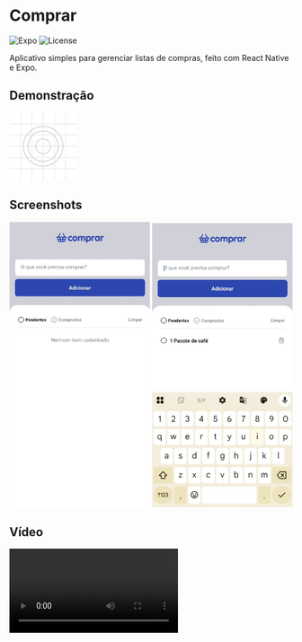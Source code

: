 # Comprar

![Expo](https://img.shields.io/badge/Expo-2025-blue)
![License](https://img.shields.io/badge/license-MIT-green)

Aplicativo simples para gerenciar listas de compras, feito com React Native e Expo.

## Demonstração

<img src="./assets/splash-icon.png" alt="Logo" width="120" />

## Screenshots

<div align="center">
  <img src="./assets/screenshot1.jpg" alt="Tela inicial" width="250" />
  <img src="./assets/screenshot2.jpg" alt="Lista de compras" width="250" />
</div>

## Vídeo

<video src='./assets/ComprarApp.mp4' />

## Funcionalidades

- Adicionar, editar e remover itens da lista
- Marcar itens como comprados ou pendentes
- Filtros por status
- Interface intuitiva e responsiva

## Tecnologias Utilizadas

- [React Native](https://reactnative.dev/)
- [Expo](https://expo.dev/)
- TypeScript

## Instalação

1. Clone o repositório:
   ```bash
   git clone https://github.com/seu-usuario/comprar.git
   cd comprar
   ```
2. Instale as dependências:
   ```bash
   npm install
   ```
3. Rode o projeto:
   ```bash
   npx expo start
   ```

## Publicação Expo

Acesse o app via Expo:
[https://expo.dev/@seu-usuario/comprar](https://expo.dev/@seu-usuario/comprar)

## Como Contribuir

1. Faça um fork do projeto
2. Crie uma branch para sua feature (`git checkout -b feature/nome-feature`)
3. Commit suas alterações (`git commit -m 'feat: minha feature'`)
4. Push para a branch (`git push origin feature/nome-feature`)
5. Abra um Pull Request

## Licença

Este projeto está sob licença MIT.

---

> Feito com ❤️ por [Seu Nome](https://github.com/seu-usuario)
